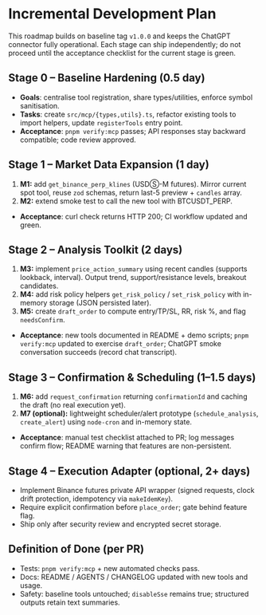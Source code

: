 # Incremental Development Plan

This roadmap builds on baseline tag `v1.0.0` and keeps the ChatGPT connector fully operational. Each stage can ship independently; do not proceed until the acceptance checklist for the current stage is green.

## Stage 0 – Baseline Hardening (0.5 day)
- **Goals**: centralise tool registration, share types/utilities, enforce symbol sanitisation.
- **Tasks**: create `src/mcp/{types,utils}.ts`, refactor existing tools to import helpers, update `registerTools` entry point.
- **Acceptance**: `pnpm verify:mcp` passes; API responses stay backward compatible; code review approved.

## Stage 1 – Market Data Expansion (1 day)
1. **M1:** add `get_binance_perp_klines` (USDⓈ-M futures). Mirror current spot tool, reuse `zod` schemas, return last-5 preview + `candles` array.
2. **M2:** extend smoke test to call the new tool with BTCUSDT_PERP.
- **Acceptance**: curl check returns HTTP 200; CI workflow updated and green.

## Stage 2 – Analysis Toolkit (2 days)
1. **M3:** implement `price_action_summary` using recent candles (supports lookback, interval). Output trend, support/resistance levels, breakout candidates.
2. **M4:** add risk policy helpers `get_risk_policy` / `set_risk_policy` with in-memory storage (JSON persisted later).
3. **M5:** create `draft_order` to compute entry/TP/SL, RR, risk %, and flag `needsConfirm`.
- **Acceptance**: new tools documented in README + demo scripts; `pnpm verify:mcp` updated to exercise `draft_order`; ChatGPT smoke conversation succeeds (record chat transcript).

## Stage 3 – Confirmation & Scheduling (1–1.5 days)
1. **M6:** add `request_confirmation` returning `confirmationId` and caching the draft (no real execution yet).
2. **M7 (optional):** lightweight scheduler/alert prototype (`schedule_analysis`, `create_alert`) using `node-cron` and in-memory state.
- **Acceptance**: manual test checklist attached to PR; log messages confirm flow; README warning that features are non-persistent.

## Stage 4 – Execution Adapter (optional, 2+ days)
- Implement Binance futures private API wrapper (signed requests, clock drift protection, idempotency via `makeIdemKey`).
- Require explicit confirmation before `place_order`; gate behind feature flag.
- Ship only after security review and encrypted secret storage.

## Definition of Done (per PR)
- Tests: `pnpm verify:mcp` + new automated checks pass.
- Docs: README / AGENTS / CHANGELOG updated with new tools and usage.
- Safety: baseline tools untouched; `disableSse` remains true; structured outputs retain text summaries.
